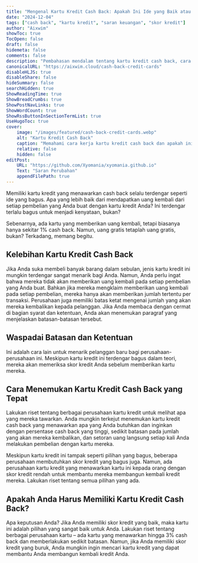 ```yaml
---
title: "Mengenal Kartu Kredit Cash Back: Apakah Ini Ide yang Baik atau Buruk?"
date: "2024-12-04"
tags: ["cash back", "kartu kredit", "saran keuangan", "skor kredit"]
author: "Aixwim"
showToc: true
TocOpen: false
draft: false
hidemeta: false
comments: false
description: "Pembahasan mendalam tentang kartu kredit cash back, cara kerjanya, dan apakah ini pilihan yang baik atau buruk berdasarkan skor kredit dan kebiasaan belanja Anda."
canonicalURL: "https://aixwim.cloud/cash-back-credit-cards"
disableHLJS: true
disableShare: false
hideSummary: false
searchHidden: true
ShowReadingTime: true
ShowBreadCrumbs: true
ShowPostNavLinks: true
ShowWordCount: true
ShowRssButtonInSectionTermList: true
UseHugoToc: true
cover:
    image: "/images/featured/cash-back-credit-cards.webp"
    alt: "Kartu Kredit Cash Back"
    caption: "Memahami cara kerja kartu kredit cash back dan apakah ini pilihan yang baik untuk Anda"
    relative: false
    hidden: false
editPost:
    URL: "https://github.com/Xyomania/xyomania.github.io"
    Text: "Saran Perubahan"
    appendFilePath: true
---
```


Memiliki kartu kredit yang menawarkan cash back selalu terdengar seperti ide yang bagus. Apa yang lebih baik dari mendapatkan uang kembali dari setiap pembelian yang Anda buat dengan kartu kredit Anda? Ini terdengar terlalu bagus untuk menjadi kenyataan, bukan?

Sebenarnya, ada kartu yang memberikan uang kembali, tetapi biasanya hanya sekitar 1% cash back. Namun, uang gratis tetaplah uang gratis, bukan? Terkadang, memang begitu.

<!--more-->

## Kelebihan Kartu Kredit Cash Back

Jika Anda suka membeli banyak barang dalam sebulan, jenis kartu kredit ini mungkin terdengar sangat menarik bagi Anda. Namun, Anda perlu ingat bahwa mereka tidak akan memberikan uang kembali pada setiap pembelian yang Anda buat. Bahkan jika mereka mengklaim memberikan uang kembali pada setiap pembelian, mereka hanya akan memberikan jumlah tertentu per transaksi. Perusahaan juga memiliki batas ketat mengenai jumlah yang akan mereka kembalikan kepada pelanggan. Jika Anda membaca dengan cermat di bagian syarat dan ketentuan, Anda akan menemukan paragraf yang menjelaskan batasan-batasan tersebut.

## Waspadai Batasan dan Ketentuan

Ini adalah cara lain untuk menarik pelanggan baru bagi perusahaan-perusahaan ini. Meskipun kartu kredit ini terdengar bagus dalam teori, mereka akan memeriksa skor kredit Anda sebelum memberikan kartu mereka.

## Cara Menemukan Kartu Kredit Cash Back yang Tepat

Lakukan riset tentang berbagai perusahaan kartu kredit untuk melihat apa yang mereka tawarkan. Anda mungkin terkejut menemukan kartu kredit cash back yang menawarkan apa yang Anda butuhkan dan inginkan dengan persentase cash back yang tinggi, sedikit batasan pada jumlah yang akan mereka kembalikan, dan setoran uang langsung setiap kali Anda melakukan pembelian dengan kartu mereka.

Meskipun kartu kredit ini tampak seperti pilihan yang bagus, beberapa perusahaan membutuhkan skor kredit yang bagus juga. Namun, ada perusahaan kartu kredit yang menawarkan kartu ini kepada orang dengan skor kredit rendah untuk membantu mereka membangun kembali kredit mereka. Lakukan riset tentang semua pilihan yang ada.

## Apakah Anda Harus Memiliki Kartu Kredit Cash Back?

Apa keputusan Anda? Jika Anda memiliki skor kredit yang baik, maka kartu ini adalah pilihan yang sangat baik untuk Anda. Lakukan riset tentang berbagai perusahaan kartu – ada kartu yang menawarkan hingga 3% cash back dan memberlakukan sedikit batasan. Namun, jika Anda memiliki skor kredit yang buruk, Anda mungkin ingin mencari kartu kredit yang dapat membantu Anda membangun kembali kredit Anda.
